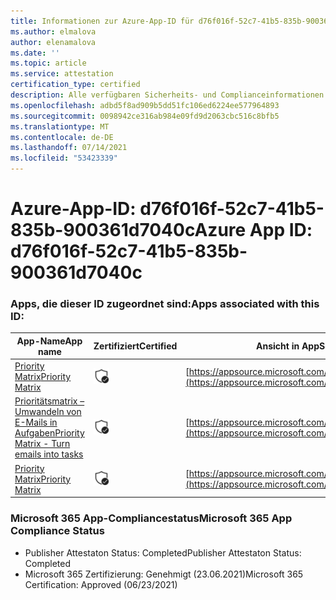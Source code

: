 ```yaml
---
title: Informationen zur Azure-App-ID für d76f016f-52c7-41b5-835b-900361d7040c
ms.author: elmalova
author: elenamalova
ms.date: ''
ms.topic: article
ms.service: attestation
certification_type: certified
description: Alle verfügbaren Sicherheits- und Complianceinformationen für d76f016f-52c7-41b5-835b-900361d7040c.
ms.openlocfilehash: adbd5f8ad909b5dd51fc106ed6224ee577964893
ms.sourcegitcommit: 0098942ce316ab984e09fd9d2063cbc516c8bfb5
ms.translationtype: MT
ms.contentlocale: de-DE
ms.lasthandoff: 07/14/2021
ms.locfileid: "53423339"
---
```

# <a name="azure-app-id-d76f016f-52c7-41b5-835b-900361d7040c"></a><span data-ttu-id="57b46-103">Azure-App-ID: d76f016f-52c7-41b5-835b-900361d7040c</span><span class="sxs-lookup"><span data-stu-id="57b46-103">Azure App ID: d76f016f-52c7-41b5-835b-900361d7040c</span></span>


### <a name="apps-associated-with-this-id"></a><span data-ttu-id="57b46-104">Apps, die dieser ID zugeordnet sind:</span><span class="sxs-lookup"><span data-stu-id="57b46-104">Apps associated with this ID:</span></span>
| <span data-ttu-id="57b46-105">**App-Name**</span><span class="sxs-lookup"><span data-stu-id="57b46-105">**App name**</span></span> | <span data-ttu-id="57b46-106">**Zertifiziert**</span><span class="sxs-lookup"><span data-stu-id="57b46-106">**Certified**</span></span> | <span data-ttu-id="57b46-107">**Ansicht in AppSource**</span><span class="sxs-lookup"><span data-stu-id="57b46-107">**View in AppSource**</span></span> |
|-|-|-|
| [<span data-ttu-id="57b46-108">Priority Matrix</span><span class="sxs-lookup"><span data-stu-id="57b46-108">Priority Matrix</span></span>](https://docs.microsoft.com/en-us/microsoft-365-app-certification/forward/WA104382005) | <img alt="Certified application badge" src="../media/certified-badge.png" height="25" width="25" /> | [https://appsource.microsoft.com/product/office/WA104382005](https://appsource.microsoft.com/product/office/WA104382005) |
| [<span data-ttu-id="57b46-109">Prioritätsmatrix – Umwandeln von E-Mails in Aufgaben</span><span class="sxs-lookup"><span data-stu-id="57b46-109">Priority Matrix - Turn emails into tasks</span></span>](https://docs.microsoft.com/en-us/microsoft-365-app-certification/forward/WA104381735) | <img alt="Certified application badge" src="../media/certified-badge.png" height="25" width="25" /> | [https://appsource.microsoft.com/product/office/WA104381735](https://appsource.microsoft.com/product/office/WA104381735) |
| [<span data-ttu-id="57b46-110">Priority Matrix</span><span class="sxs-lookup"><span data-stu-id="57b46-110">Priority Matrix</span></span>](https://docs.microsoft.com/en-us/microsoft-365-app-certification/forward/appfluenceinc.m_pm_msft) | <img alt="Certified application badge" src="../media/certified-badge.png" height="25" width="25" /> | [https://appsource.microsoft.com/product/office/appfluenceinc.m_pm_msft](https://appsource.microsoft.com/product/office/appfluenceinc.m_pm_msft) |

### <a name="microsoft-365-app-compliance-status"></a><span data-ttu-id="57b46-111">Microsoft 365 App-Compliancestatus</span><span class="sxs-lookup"><span data-stu-id="57b46-111">Microsoft 365 App Compliance Status</span></span>
- <span data-ttu-id="57b46-112">Publisher Attestaton Status: Completed</span><span class="sxs-lookup"><span data-stu-id="57b46-112">Publisher Attestaton Status: Completed</span></span>
- <span data-ttu-id="57b46-113">Microsoft 365 Zertifizierung: Genehmigt (23.06.2021)</span><span class="sxs-lookup"><span data-stu-id="57b46-113">Microsoft 365 Certification: Approved (06/23/2021)</span></span>
